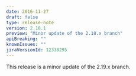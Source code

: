 ```yaml
---
date: 2016-11-27
draft: false 
type: release-note
version: 2.18.1
preview: "Minor update of the 2.18.x branch"
apiBreaking: ""
knownIssues: ""
jiraVersionId: 12338295
---
```


This release is a minor update of the 2.19.x branch.

